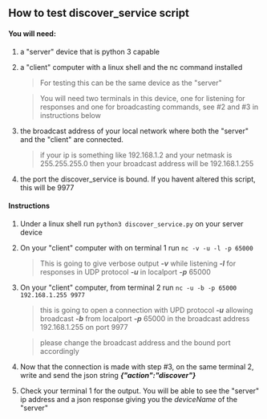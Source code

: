 ## How to test discover_service script

#### You will need:
1. a "server" device that is python 3 capable
2. a "client" computer with a linux shell and the nc command installed
   > For testing this can be the same device as the "server"
   
   > You will need two terminals in this device, one for listening for responses and one for broadcasting commands, see #2 and #3 in instructions below
   
3. the broadcast address of your local network where both the "server" and the "client" are connected.
   > if your ip is something like 192.168.1.2 and your netmask is 255.255.255.0 then your broadcast address will be 192.168.1.255
   
4. the port the discover_service is bound. If you havent altered this script, this will be 9977


#### Instructions
1. Under a linux shell run `python3 discover_service.py` on your server device
2. On your "client" computer with on terminal 1 run `nc -v -u -l -p 65000`
   > This is going to give verbose output ***-v*** while listening ***-l*** for responses in UDP protocol ***-u*** in localport ***-p*** 65000
   
3. On your "client" computer, from terminal 2 run `nc -u -b -p 65000 192.168.1.255 9977`
   > this is going to open a connection with UPD protocol ***-u*** allowing broadcast ***-b*** from localport ***-p*** 65000 in the broadcast address 192.168.1.255 on port 9977
   
   > please change the broadcast address and the bound port accordingly
   
4. Now that the connection is made with step #3, on the same terminal 2, write and send the json string ***{"action":"discover"}***
5. Check your terminal 1 for the output. You will be able to see the "server" ip address and a json response giving you the _deviceName_ of the "server"
